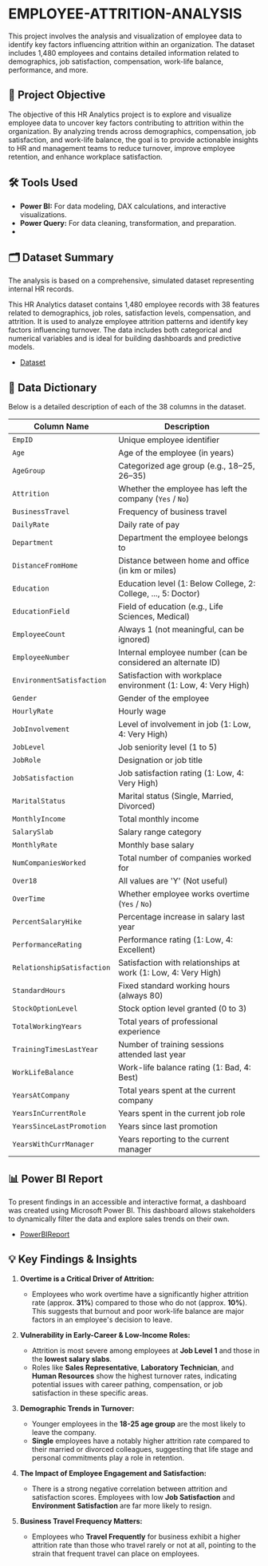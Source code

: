 # EMPLOYEE-ATTRITION-ANALYSIS
This project involves the analysis and visualization of employee data to identify key factors influencing attrition within an organization. The dataset includes 1,480 employees and contains detailed information related to demographics, job satisfaction, compensation, work-life balance, performance, and more.

## 🎯 Project Objective

The objective of this HR Analytics project is to explore and visualize employee data to uncover key factors contributing to attrition within the organization. By analyzing trends across demographics, compensation, job satisfaction, and work-life balance, the goal is to provide actionable insights to HR and management teams to reduce turnover, improve employee retention, and enhance workplace satisfaction.

## 🛠️ Tools Used
*   **Power BI:** For data modeling, DAX calculations, and interactive visualizations.
*   **Power Query:** For data cleaning, transformation, and preparation.
*   
## 🗂️ Dataset Summary

The analysis is based on a comprehensive, simulated dataset representing internal HR records.

This HR Analytics dataset contains 1,480 employee records with 38 features related to demographics, job roles, satisfaction levels, compensation, and attrition.
It is used to analyze employee attrition patterns and identify key factors influencing turnover.
The data includes both categorical and numerical variables and is ideal for building dashboards and predictive models.

- <a href="https://github.com/NITHISH261426/EMPLOYEE-ATTRITION-ANALYSIS/blob/main/HR_Analytics.csv">Dataset</a>

## 📖 Data Dictionary

Below is a detailed description of each of the 38 columns in the dataset.



| Column Name                | Description                                                    |
| -------------------------- | -------------------------------------------------------------- |
| `EmpID`                    | Unique employee identifier                                     |
| `Age`                      | Age of the employee (in years)                                 |
| `AgeGroup`                 | Categorized age group (e.g., 18–25, 26–35)                     |
| `Attrition`                | Whether the employee has left the company (`Yes` / `No`)       |
| `BusinessTravel`           | Frequency of business travel                                   |
| `DailyRate`                | Daily rate of pay                                              |
| `Department`               | Department the employee belongs to                             |
| `DistanceFromHome`         | Distance between home and office (in km or miles)              |
| `Education`                | Education level (1: Below College, 2: College, ..., 5: Doctor) |
| `EducationField`           | Field of education (e.g., Life Sciences, Medical)              |
| `EmployeeCount`            | Always 1 (not meaningful, can be ignored)                      |
| `EmployeeNumber`           | Internal employee number (can be considered an alternate ID)   |
| `EnvironmentSatisfaction`  | Satisfaction with workplace environment (1: Low, 4: Very High) |
| `Gender`                   | Gender of the employee                                         |
| `HourlyRate`               | Hourly wage                                                    |
| `JobInvolvement`           | Level of involvement in job (1: Low, 4: Very High)             |
| `JobLevel`                 | Job seniority level (1 to 5)                                   |
| `JobRole`                  | Designation or job title                                       |
| `JobSatisfaction`          | Job satisfaction rating (1: Low, 4: Very High)                 |
| `MaritalStatus`            | Marital status (Single, Married, Divorced)                     |
| `MonthlyIncome`            | Total monthly income                                           |
| `SalarySlab`               | Salary range category                                          |
| `MonthlyRate`              | Monthly base salary                                            |
| `NumCompaniesWorked`       | Total number of companies worked for                           |
| `Over18`                   | All values are 'Y' (Not useful)                                |
| `OverTime`                 | Whether employee works overtime (`Yes` / `No`)                 |
| `PercentSalaryHike`        | Percentage increase in salary last year                        |
| `PerformanceRating`        | Performance rating (1: Low, 4: Excellent)                      |
| `RelationshipSatisfaction` | Satisfaction with relationships at work (1: Low, 4: Very High) |
| `StandardHours`            | Fixed standard working hours (always 80)                       |
| `StockOptionLevel`         | Stock option level granted (0 to 3)                            |
| `TotalWorkingYears`        | Total years of professional experience                         |
| `TrainingTimesLastYear`    | Number of training sessions attended last year                 |
| `WorkLifeBalance`          | Work-life balance rating (1: Bad, 4: Best)                     |
| `YearsAtCompany`           | Total years spent at the current company                       |
| `YearsInCurrentRole`       | Years spent in the current job role                            |
| `YearsSinceLastPromotion`  | Years since last promotion                                     |
| `YearsWithCurrManager`     | Years reporting to the current manager                         |

## 📊 Power BI Report

To present findings in an accessible and interactive format, a dashboard was created using Microsoft Power BI. This dashboard allows stakeholders to dynamically filter the data and explore sales trends on their own.

- <a href="https://github.com/NITHISH261426/EMPLOYEE-ATTRITION-ANALYSIS/blob/main/HR_Analytics_PowerBI.pbix">PowerBIReport</a>

## 💡 Key Findings & Insights

1.  **Overtime is a Critical Driver of Attrition:**
    *   Employees who work overtime have a significantly higher attrition rate (approx. **31%**) compared to those who do not (approx. **10%**). This suggests that burnout and poor work-life balance are major factors in an employee's decision to leave.

2.  **Vulnerability in Early-Career & Low-Income Roles:**
    *   Attrition is most severe among employees at **Job Level 1** and those in the **lowest salary slabs**.
    *   Roles like **Sales Representative**, **Laboratory Technician**, and **Human Resources** show the highest turnover rates, indicating potential issues with career pathing, compensation, or job satisfaction in these specific areas.

3.  **Demographic Trends in Turnover:**
    *   Younger employees in the **18-25 age group** are the most likely to leave the company.
    *   **Single** employees have a notably higher attrition rate compared to their married or divorced colleagues, suggesting that life stage and personal commitments play a role in retention.

4.  **The Impact of Employee Engagement and Satisfaction:**
    *   There is a strong negative correlation between attrition and satisfaction scores. Employees with low **Job Satisfaction** and **Environment Satisfaction** are far more likely to resign.

5.  **Business Travel Frequency Matters:**
    *   Employees who **Travel Frequently** for business exhibit a higher attrition rate than those who travel rarely or not at all, pointing to the strain that frequent travel can place on employees.
